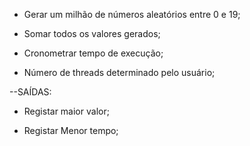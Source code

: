  - Gerar um milhão de números aleatórios entre 0 e 19;

- Somar todos os valores gerados;

- Cronometrar tempo de execução;

- Número de threads determinado pelo usuário;

--SAÍDAS:

- Registar maior valor;

- Registar Menor tempo;
